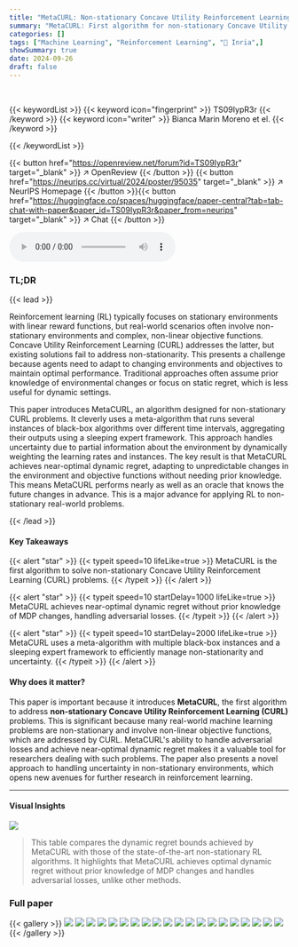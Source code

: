 ```yaml
---
title: "MetaCURL: Non-stationary Concave Utility Reinforcement Learning"
summary: "MetaCURL: First algorithm for non-stationary Concave Utility Reinforcement Learning (CURL), achieving near-optimal dynamic regret by using a meta-algorithm and sleeping experts framework."
categories: []
tags: ["Machine Learning", "Reinforcement Learning", "🏢 Inria",]
showSummary: true
date: 2024-09-26
draft: false
---
```


<br>

{{< keywordList >}}
{{< keyword icon="fingerprint" >}} TS09IypR3r {{< /keyword >}}
{{< keyword icon="writer" >}} Bianca Marin Moreno et el. {{< /keyword >}}
 
{{< /keywordList >}}

{{< button href="https://openreview.net/forum?id=TS09IypR3r" target="_blank" >}}
↗ OpenReview
{{< /button >}}
{{< button href="https://neurips.cc/virtual/2024/poster/95035" target="_blank" >}}
↗ NeurIPS Homepage
{{< /button >}}{{< button href="https://huggingface.co/spaces/huggingface/paper-central?tab=tab-chat-with-paper&paper_id=TS09IypR3r&paper_from=neurips" target="_blank" >}}
↗ Chat
{{< /button >}}



<audio controls>
    <source src="https://ai-paper-reviewer.com/TS09IypR3r/podcast.wav" type="audio/wav">
    Your browser does not support the audio element.
</audio>


### TL;DR


{{< lead >}}

Reinforcement learning (RL) typically focuses on stationary environments with linear reward functions, but real-world scenarios often involve non-stationary environments and complex, non-linear objective functions.  Concave Utility Reinforcement Learning (CURL) addresses the latter, but existing solutions fail to address non-stationarity.  This presents a challenge because agents need to adapt to changing environments and objectives to maintain optimal performance.  Traditional approaches often assume prior knowledge of environmental changes or focus on static regret, which is less useful for dynamic settings.

This paper introduces MetaCURL, an algorithm designed for non-stationary CURL problems.  It cleverly uses a meta-algorithm that runs several instances of black-box algorithms over different time intervals, aggregating their outputs using a sleeping expert framework.  This approach handles uncertainty due to partial information about the environment by dynamically weighting the learning rates and instances.  The key result is that MetaCURL achieves near-optimal dynamic regret, adapting to unpredictable changes in the environment and objective functions without needing prior knowledge.  This means MetaCURL performs nearly as well as an oracle that knows the future changes in advance. This is a major advance for applying RL to non-stationary real-world problems.

{{< /lead >}}


#### Key Takeaways

{{< alert "star" >}}
{{< typeit speed=10 lifeLike=true >}} MetaCURL is the first algorithm to solve non-stationary Concave Utility Reinforcement Learning (CURL) problems. {{< /typeit >}}
{{< /alert >}}

{{< alert "star" >}}
{{< typeit speed=10 startDelay=1000 lifeLike=true >}} MetaCURL achieves near-optimal dynamic regret without prior knowledge of MDP changes, handling adversarial losses. {{< /typeit >}}
{{< /alert >}}

{{< alert "star" >}}
{{< typeit speed=10 startDelay=2000 lifeLike=true >}} MetaCURL uses a meta-algorithm with multiple black-box instances and a sleeping expert framework to efficiently manage non-stationarity and uncertainty. {{< /typeit >}}
{{< /alert >}}

#### Why does it matter?
This paper is important because it introduces **MetaCURL**, the first algorithm to address **non-stationary Concave Utility Reinforcement Learning (CURL)** problems. This is significant because many real-world machine learning problems are non-stationary and involve non-linear objective functions, which are addressed by CURL. MetaCURL's ability to handle adversarial losses and achieve near-optimal dynamic regret makes it a valuable tool for researchers dealing with such problems. The paper also presents a novel approach to handling uncertainty in non-stationary environments, which opens new avenues for further research in reinforcement learning.

------
#### Visual Insights





![](https://ai-paper-reviewer.com/TS09IypR3r/tables_1_1.jpg)

> This table compares the dynamic regret bounds achieved by MetaCURL with those of the state-of-the-art non-stationary RL algorithms. It highlights that MetaCURL achieves optimal dynamic regret without prior knowledge of MDP changes and handles adversarial losses, unlike other methods.





### Full paper

{{< gallery >}}
<img src="https://ai-paper-reviewer.com/TS09IypR3r/1.png" class="grid-w50 md:grid-w33 xl:grid-w25" />
<img src="https://ai-paper-reviewer.com/TS09IypR3r/2.png" class="grid-w50 md:grid-w33 xl:grid-w25" />
<img src="https://ai-paper-reviewer.com/TS09IypR3r/3.png" class="grid-w50 md:grid-w33 xl:grid-w25" />
<img src="https://ai-paper-reviewer.com/TS09IypR3r/4.png" class="grid-w50 md:grid-w33 xl:grid-w25" />
<img src="https://ai-paper-reviewer.com/TS09IypR3r/5.png" class="grid-w50 md:grid-w33 xl:grid-w25" />
<img src="https://ai-paper-reviewer.com/TS09IypR3r/6.png" class="grid-w50 md:grid-w33 xl:grid-w25" />
<img src="https://ai-paper-reviewer.com/TS09IypR3r/7.png" class="grid-w50 md:grid-w33 xl:grid-w25" />
<img src="https://ai-paper-reviewer.com/TS09IypR3r/8.png" class="grid-w50 md:grid-w33 xl:grid-w25" />
<img src="https://ai-paper-reviewer.com/TS09IypR3r/9.png" class="grid-w50 md:grid-w33 xl:grid-w25" />
<img src="https://ai-paper-reviewer.com/TS09IypR3r/10.png" class="grid-w50 md:grid-w33 xl:grid-w25" />
<img src="https://ai-paper-reviewer.com/TS09IypR3r/11.png" class="grid-w50 md:grid-w33 xl:grid-w25" />
<img src="https://ai-paper-reviewer.com/TS09IypR3r/12.png" class="grid-w50 md:grid-w33 xl:grid-w25" />
<img src="https://ai-paper-reviewer.com/TS09IypR3r/13.png" class="grid-w50 md:grid-w33 xl:grid-w25" />
<img src="https://ai-paper-reviewer.com/TS09IypR3r/14.png" class="grid-w50 md:grid-w33 xl:grid-w25" />
<img src="https://ai-paper-reviewer.com/TS09IypR3r/15.png" class="grid-w50 md:grid-w33 xl:grid-w25" />
<img src="https://ai-paper-reviewer.com/TS09IypR3r/16.png" class="grid-w50 md:grid-w33 xl:grid-w25" />
<img src="https://ai-paper-reviewer.com/TS09IypR3r/17.png" class="grid-w50 md:grid-w33 xl:grid-w25" />
<img src="https://ai-paper-reviewer.com/TS09IypR3r/18.png" class="grid-w50 md:grid-w33 xl:grid-w25" />
<img src="https://ai-paper-reviewer.com/TS09IypR3r/19.png" class="grid-w50 md:grid-w33 xl:grid-w25" />
<img src="https://ai-paper-reviewer.com/TS09IypR3r/20.png" class="grid-w50 md:grid-w33 xl:grid-w25" />
{{< /gallery >}}